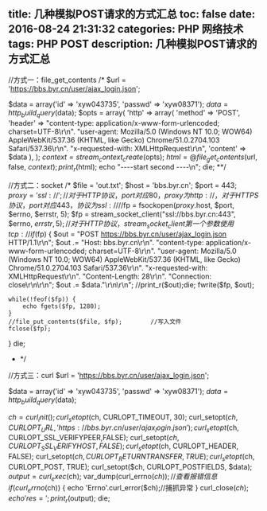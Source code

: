 title: 几种模拟POST请求的方式汇总
toc: false
date: 2016-08-24 21:31:32
categories: PHP 网络技术
tags: PHP POST
description: 几种模拟POST请求的方式汇总
---





//方式一：file_get_contents
/*
 $url = 'https://bbs.byr.cn/user/ajax_login.json';
 
 $data = array('id' => 'xyw043735', 'passwd' => 'xyw08371');
 $data = http_build_query($data); 
 $opts = array(
	'http' => array(
		'method' => 'POST',
		'header' => "content-type: application/x-www-form-urlencoded; charset=UTF-8\r\n".
		"user-agent: Mozilla/5.0 (Windows NT 10.0; WOW64) AppleWebKit/537.36 (KHTML, like Gecko) Chrome/51.0.2704.103 Safari/537.36\r\n".
		"x-requested-with: XMLHttpRequest\r\n",
		'content' => $data
	),
 );
 $context = stream_context_create($opts);
 $html = @file_get_contents($url, false, $context);
 print_r($html);
 echo "----start second ----\n"; 
 die;
 **/
 
 //方式二：socket
 /*
$file = 'out.txt'; 
$host = 'bbs.byr.cn';
$port = 443;
$proxy = 'ssl://';
//对于HTTP协议，port对应80，proxy为http://，对于HTTPS协议，port对应443，协议为ssl://
//$fp = fsockopen($proxy.$host, $port, $errno, $errstr, 5);
$fp = stream_socket_client("ssl://bbs.byr.cn:443", $errno, $errstr, 5);
//对于HTTP协议，stream_socket_client第一个参数使用tcp://
if($fp) {
	$out = "POST https://bbs.byr.cn/user/ajax_login.json HTTP/1.1\r\n";
	$out .= "Host: bbs.byr.cn\r\n".
			"content-type: application/x-www-form-urlencoded; charset=UTF-8\r\n".
			"user-agent: Mozilla/5.0 (Windows NT 10.0; WOW64) AppleWebKit/537.36 (KHTML, like Gecko) Chrome/51.0.2704.103 Safari/537.36\r\n".
			"x-requested-with: XMLHttpRequest\r\n".
			"Content-Length: 28\r\n".
			"Connection: close\r\n\r\n";
	$out .= $data."\r\n\r\n";
	//print_r($out);die;
	fwrite($fp, $out);
	
	while(!feof($fp)) {
		echo fgets($fp, 1280);
	}
	//file_put_contents($file, $fp);		//写入文件
	fclose($fp);
}
die;
* */

//方式三：curl
 $url = 'https://bbs.byr.cn/user/ajax_login.json';
 
 $data = array('id' => 'xyw043735', 'passwd' => 'xyw08371');
 $data = http_build_query($data); 
 
$ch = curl_init();
curl_setopt($ch, CURLOPT_TIMEOUT, 30);
curl_setopt($ch, CURLOPT_URL, 'https://bbs.byr.cn/user/ajax_login.json');
curl_setopt($ch, CURLOPT_SSL_VERIFYPEER,FALSE);
curl_setopt($ch, CURLOPT_SSL_VERIFYHOST,FALSE);
curl_setopt($ch, CURLOPT_HEADER, FALSE);
curl_setopt($ch, CURLOPT_RETURNTRANSFER, TRUE);
curl_setopt($ch, CURLOPT_POST, TRUE);
curl_setopt($ch, CURLOPT_POSTFIELDS, $data);
$output = curl_exec($ch);
var_dump(curl_errno($ch));  //查看报错信息  
 if (curl_errno($ch)) {
       echo 'Errno'.curl_error($ch);//捕抓异常
    }
curl_close($ch);
echo 'res=';print_r($output);
die;